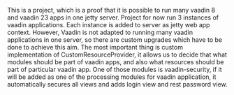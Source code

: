 This is a project, which is a proof that it is possible to run many
vaadin 8 and vaadin 23 apps in one jetty server. Project for now run 3 instances of vaadin applications.
Each instance is added to server as jetty web app context. However, Vaadin is not adapted to running many vaadin applications in one server, 
so there are custom upgrades which have to be done to achieve this aim. The most important thing is custom implementation of
CustomResourceProvider, it allows us to decide that what modules should be part of vaadin apps, and also what resources should be part of particular vaadin app.
One of those modules is vaadin-security, if it will be added as one of the processing modules for vaadin application,
it automatically secures all views and adds login view and rest password view. 